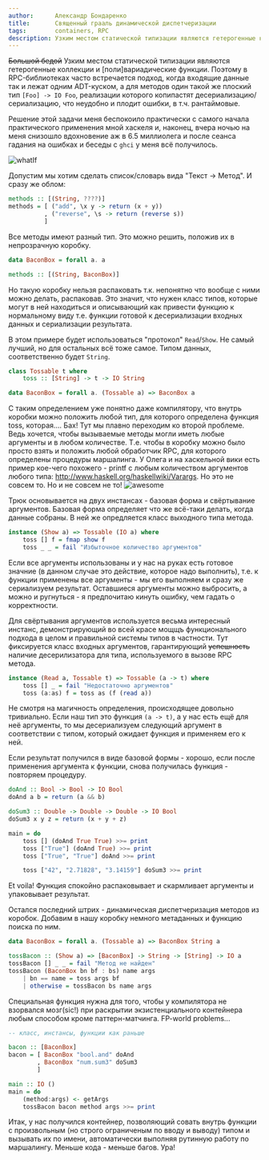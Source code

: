 ```yaml
---
author:      Александр Бондаренко
title:       Священный грааль динамической диспетчеризации
tags:        containers, RPC
description: Узким местом статической типизации являются гетерогенные коллекции и [поли]вариадические функции. Поэтому в RPC-библиотеках часто встречается подход, когда входящие данные так и лежат одним ADT-куском, а для методов один такой же плоский тип `[Foo] -> IO Foo`, реализации которого копипастят десериализацию/сериализацию, что неудобно и плодит ошибки, в т.ч. рантаймовые.
---
```

   
<s>Большой бедой</s> Узким местом статической типизации являются гетерогенные коллекции и [поли]вариадические функции. Поэтому в RPC-библиотеках часто встречается подход, когда входящие данные так и лежат одним ADT-куском, а для методов один такой же плоский тип `[Foo] -> IO Foo`, реализации которого копипастят десериализацию/сериализацию, что неудобно и плодит ошибки, в т.ч. рантаймовые.

Решение этой задачи меня беспокоило практически с самого начала практического применения мной хаскеля и, наконец, вчера ночью на меня снизошло вдохновение аж в 6.5 миллиолега и после сеанса гадания на ошибках и беседы с `ghci` у меня всё получилось.

![whatIf](https://i.imgur.com/0zYSSRg.jpg)

Допустим мы хотим сделать список/словарь вида "Текст -> Метод". И сразу же облом:

```haskell
methods :: [(String, ????)]
methods = [ ("add", \x y -> return (x + y))
          , ("reverse", \s -> return (reverse s))
          ]
```

Все методы имеют разный тип. Это можно решить, положив их в непрозрачную коробку.

```haskell
data BaconBox = forall a. a

methods :: [(String, BaconBox)]
```

Но такую коробку нельзя распаковать т.к. непонятно что вообще с ними можно делать, распаковав. Это значит, что нужен класс типов, которые могут в ней находиться и описывающий как привести функцию к нормальному виду т.е. функции готовой к десериализации входных данных и сериализации результата.

В этом примере будет использоваться "протокол" `Read`/`Show`. Не самый лучший, но для остальных всё тоже самое. Типом данных, соответственно будет `String`.

```haskell
class Tossable t where
    toss :: [String] -> t -> IO String

data BaconBox = forall a. (Tossable a) => BaconBox a
```

С таким определением уже понятно даже компилятору, что внутрь коробки можно положить любой тип, для которого определена функция toss, которая.... Бах! Тут мы плавно переходим ко второй проблеме. Ведь хочется, чтобы вызываемые методы могли иметь любые аргументы и в любом количестве. Т.е. чтобы в коробку можно было просто взять и положить любой обработчик RPC, для которого определены процедуры маршалинга.
У Олега и на хаскельной вики есть пример кое-чего похожего - printf с любым количеством аргументов любого типа: http://www.haskell.org/haskellwiki/Varargs. Но это не совсем то. Но и не совсем не то! ![awesome](https://i.imgur.com/Hpo7n9A.gif)

Трюк основывается на двух инстансах - базовая форма и свёртывание аргументов.
Базовая форма определяет что же всё-таки делать, когда данные собраны. В ней же опредляется класс выходного типа метода.

```haskell
instance (Show a) => Tossable (IO a) where
    toss [] f = fmap show f
    toss _ _ = fail "Избыточное количество аргументов"
```

Если все аргументы использованы и у нас на руках есть готовое значние (в данном случае это действие, которое надо выполнить), т.е. к функции применены все аргументы - мы его выполняем и сразу же сериализуем результат. Оставшиеся аргументы можно выбросить, а можно и ругнуться - я предпочитаю кинуть ошибку, чем гадать о корректности.

Для свёртывания аргументов используется весьма интересный инстанс, демонстрирующий во всей красе мощщъ функционального подхода в целом и правильной системы типов в частности. Тут фиксируется класс входных аргументов, гарантирующий <s>успешность</s> наличие десерилизатора для типа, используемого в вызове RPC метода.

```haskell
instance (Read a, Tossable t) => Tossable (a -> t) where
    toss [] _ = fail "Недостаточно аргументов"
    toss (a:as) f = toss as (f (read a))
```

Не смотря на магичность определения, происходящее довольно тривиально. Если наш тип это функция `(a -> t)`, а у нас есть ещё для неё аргументы, то мы десериализуем следующий аргумент в соответствии с типом, который ожидает функция и применяем его к ней.

Если результат получился в виде базовой формы - хорошо, если после применения аргумента к функции, снова получилась функция - повторяем процедуру.

```haskell
doAnd :: Bool -> Bool -> IO Bool
doAnd a b = return (a && b)

doSum3 :: Double -> Double -> Double -> IO Bool
doSum3 x y z = return (x + y + z)

main = do
    toss [] (doAnd True True) >>= print
    toss ["True"] (doAnd True) >>= print
    toss ["True", "True"] doAnd >>= print

    toss ["42", "2.71828", "3.14159"] doSum3 >>= print 
```

Et voila! Функция спокойно распаковывает и скармливает аргументы и упаковывает результат.

Остался последний штрих - динамическая диспетчеризация методов из коробок.
Добавим в нашу коробку немного метаданных и функцию поиска по ним.

```haskell
data BaconBox = forall a. (Tossable a) => BaconBox String a

tossBacon :: (Show a) => [BaconBox] -> String -> [String] -> IO a
tossBacon [] _ _ = fail "Метод не найден"
tossBacon (BaconBox bn bf : bs) name args
    | bn == name = toss args bf
    | otherwise = tossBacon bs name args
```

Специальная функция нужна для того, чтобы у компилятора не взорвался мозг(sic!) при раскрытии экзистенциального контейнера любым способом кроме паттерн-матчинга. FP-world problems...

```haskell
-- класс, инстансы, функции как раньше

bacon :: [BaconBox]
bacon = [ BaconBox "bool.and" doAnd
        , BaconBox "num.sum3" doSum3
        ]

main :: IO ()
main = do
    (method:args) <- getArgs
    tossBacon bacon method args >>= print
```

Итак, у нас получился контейнер, позволяющий совать внутрь функции с произвольным (но строго ограниченым по вводу и выводу) типом и вызывать их по имени, автоматически выполняя рутинную работу по маршалингу. Меньше кода - меньше багов. Ура!
